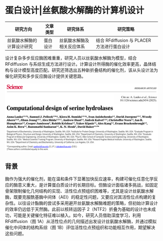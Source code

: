 # 蛋白设计|丝氨酸水解酶的计算机设计  
| **研究方向**       | **文章类型**       | **研究体系**       | **研究策略**       |
|--------------------|--------------------|--------------------|--------------------|
| 丝氨酸水解酶的计算设计研究 | 蛋白设计  | 丝氨酸水解酶及相关反应体系 | 结合 RFdiffusion 与 PLACER 方法进行蛋白设计 |

设计复杂多步反应酶困难重重，研究人员以丝氨酸水解酶为模型，结合 RFdiffusion 与系综生成方法进行设计。计算设计所得酶的催化效率更高，晶体结构与设计模型高度匹配。研究还筛选出五种新折叠结构的催化剂，该从头设计法为催化研究和多步反应酶设计提供关键思路。  

![](蛋白设计丝氨酸水解酶的计算机设计/蛋白设计丝氨酸水解酶的计算机设计_2025-02-14-20-34-50.png)  

## 背景
酶作为强大的催化剂，能在温和条件下显著加快反应速率，构建可催化任意化学反应的酶意义重大，是计算蛋白质设计的长期目标。但酶设计面临诸多挑战，如固定骨架限制催化几何结构的实现、活性位点预组织困难等，尤其是设计丝氨酸水解酶，既要克服酰基酶中间体（AEI）的稳定性问题，又要应对其活性位点构建的复杂性。以往设计酯酶的尝试多采用避开丝氨酸水解酶难题的策略，但初始计算设计的效率仍远低于天然酶。此前以核转运因子 2（NTF2）折叠为基础的设计也未成功，可能是关键催化特征难以植入。如今，研究人员借助深度学习，利用 RFdiffusion（图 1A）从活性位点的几何描述出发设计丝氨酸水解酶，并通过模拟催化中间体的结构系综（图 1B）评估活性位点预组织和功能相互作用，期望解决这些问题。  

